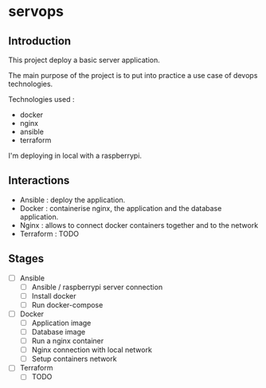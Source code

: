 # servops

## Introduction

This project deploy a basic server application.

The main purpose of the project is to put into practice a use case of devops technologies.

Technologies used :
- docker
- nginx
- ansible
- terraform

I'm deploying in local with a raspberrypi.

## Interactions

- Ansible : deploy the application.
- Docker : containerise nginx, the application and the database application.
- Nginx : allows to connect docker containers together and to the network
- Terraform : TODO

## Stages

- [ ] Ansible
  - [ ] Ansible / raspberrypi server connection
  - [ ] Install docker
  - [ ] Run docker-compose
- [ ] Docker
  - [ ] Application image
  - [ ] Database image
  - [ ] Run a nginx container
  - [ ] Nginx connection with local network
  - [ ] Setup containers network
- [ ] Terraform
  - [ ] TODO
